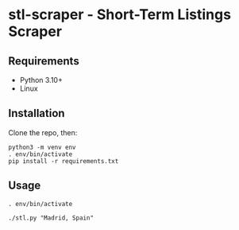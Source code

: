 # stl-scraper - Short-Term Listings Scraper

## Requirements

- Python 3.10+
- Linux

## Installation

Clone the repo, then:

```shell
python3 -m venv env
. env/bin/activate
pip install -r requirements.txt
```

## Usage

```shell
. env/bin/activate

./stl.py "Madrid, Spain"
